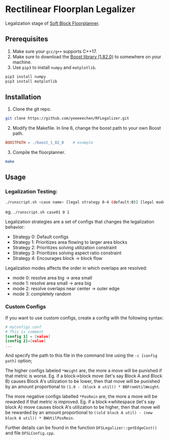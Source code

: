 # Rectilinear Floorplan Legalizer

Legalization stage of [Soft Block Floorplanner](https://github.com/hankshyu/LocalFloorplanning).

## Prerequisites
1. Make sure your `gcc/g++` supports C++17. 
2. Make sure to download the [Boost library (1.82.0)](https://www.boost.org/users/history/version_1_82_0.html) to somewhere on your machine.
3. Use `pip3` to install `numpy` and `matplotlib`.
```bash
pip3 install numpy
pip3 install matplotlib
```

## Installation

1. Clone the git repo.
```bash
git clone https://github.com/yeeeeechen/RFLegalizer.git
```

2. Modify the Makefile. In line 6, change the boost path to your own Boost path.
```Makefile
BOOSTPATH = ./boost_1_82_0    # example
```

3. Compile the floorplanner.
```bash
make
```

## Usage

### Legalization Testing:
```bash
./runscript.sh <case name> [legal strategy 0-4 (default:0)] [legal mode 0-3 (default:0)]
```
eg. `./runscript.sh case01 0 1`

Legalization strategies are a set of configs that changes the legalization behavior:
- Strategy 0: Default configs
- Strategy 1: Prioritizes area flowing to larger area blocks
- Strategy 2: Prioritizes solving utilization constraint
- Strategy 3: Prioritizes solving aspect ratio constraint
- Strategy 4: Encourages block -> block flow


Legalization modes affects the order in which overlaps are resolved:
- mode 0: resolve area big -> area small
- mode 1: resolve area small -> area big
- mode 2: resolve overlaps near center -> outer edge
- mode 3: completely random

### Custom Configs
If you want to use custom configs, create a config with the following syntax:
```conf
# myConfigs.conf
# This is comment
[config 1] = [value]
[config 2]=[value]
...
```
And specify the path to this file in the command line using the `-c [config path]` option;

The higher configs labeled `*Weight` are, the more a move will be punished if that metric is worse. Eg. if a block->block move (let's say Block A and Block B) causes Block A's utilization to be lower, then that move will be punished by an amount proportional to `(1.0 - (block A util)) * BBFromUtilWeight`.

The more negative configs labelled `*PosRein` are, the more a move will be rewarded if that metric is improved. Eg. if a block->whitespace (let's say block A) move causes block A's utilization to be higher, then that move will be rewarded by an amount proportional to `((old block A util) - (new block A util)) * BWUtilPosRein`.

Further details can be found in the function `DFSLegalizer::getEdgeCost()` and file `DFSLConfig.cpp`.